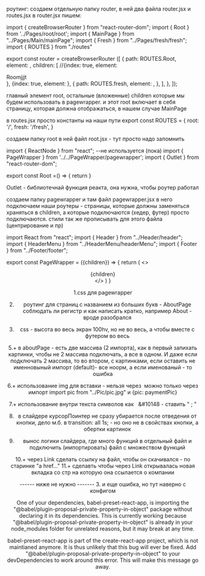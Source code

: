 
роутинг:
создаем отдельную папку router, в ней два файла router.jsx и routes.jsx
в router.jsx пишем: 

import { createBrowserRouter } from "react-router-dom";
import { Root } from '../Pages/root/root';
import { MainPage } from "../Pages/Main/mainPage";
import { Fresh } from "../Pages/fresh/fresh";
import { ROUTES } from "./routes"

export const router = createBrowserRouter ([
    {
        path: ROUTES.Root,
        element: <Root />,
        children: [
            //{index: true, element: <div>Roomjjjt</div>},
            {index: true, element: <MainPage />},
            {
                path: ROUTES.fresh,
                element: <Fresh />,
            },
        ],
    },
]);


главный элемент root, остальные (вложенные) children которые мы будем использовать в pagewrapper. и этот root включает в себя страницу,
 которая должна отображаться, в нашем случае MainPage


в routes.jsx просто константы на наши пути
export const ROUTES = {
    root: '/',
    fresh: '/fresh',
}


создаем папку root в ней файл root.jsx - тут просто надо запомнить

import { ReactNode } from "react";                  --не используется (пока)
import { PageWrapper } from '../../PageWrapper/pagewrapper';
import { Outlet } from "react-router-dom";

export const Root =() => {
    return <PageWrapper><Outlet/>  </PageWrapper>
}

Outlet - библиотечнай функция реакта, она нужна, чтобы роутер работал



создаем папку pagewrapper и там файл pagewrapper.jsx  в него подключаем
наши роутеры - страницы, которые должны заменяться храняться в children,
а которые подключаются (хедер, футер) просто подключаются. стили так же
прописывать для этого файла (центрирование и пр)


import React from "react";
import { Header } from "../Header/header";
import { HeaderMenu } from "../HeaderMenu/headerMenu";
import { Footer } from "../Footer/footer";

export const PageWrapper = ({children}) => {
    return (
        <>
        <HeaderMenu />
        <Header />
        {children}
        <Footer />
        </>
    )
}



1.css для pagewrapper

2. роутинг для страниц с названием из больших букв - AboutPage
соблюдать ли регистр и как написать кратко, например About  - вроде разобрался

4. css - высота во весь экран 100hv, но не во весь, а чтобы вместе с футером во весь

5.+ в aboutPage - есть две массива (2 импорта), как в первый запихать
 картинки, чтобы не 2 массива подключать, а все в одном. И даже если
 подключать 2 массива, то во втором, с картинками, если оставить 
 не именновыный импорт (default)- все ноорм, а если именованый - то ошибка

 6.+ использование img для вставки - нельзя через <img src="../pic.jpg" alt="" /> можно только
 через импорт  import pic from "../Pic/pic.jpg" и {pic: paymentPic}

7.+ использование внутри текста символов как  &nbsp;   &#10148  - ставить "  ;  "

8. в слайдере курсорПоинтер не сразу убирается после отведения от кнопки, дело м.б. в
transition: all 1s; - но оно не в свойствах кнопки, а обертки картинок

9. вынос логики слайдера, где много функций в отдельный файл и подключить (импортировать) файл с множеством функций

10.+ через Link сделать ссылку на файл, чтобы он скачивался - по старинке "a href..."
11.+ сделавть чтобы через Link открывалась новая вкладка со стр на которую она ссылается <NavLink target="_blank" to="/about">о компании</NavLink>


------ ниже не нужно -------
3. и еще ошибка, но тут наверно с конфигом

One of your dependencies, babel-preset-react-app, is importing the
"@babel/plugin-proposal-private-property-in-object" package without
declaring it in its dependencies. This is currently working because
"@babel/plugin-proposal-private-property-in-object" is already in your
node_modules folder for unrelated reasons, but it may break at any time.

babel-preset-react-app is part of the create-react-app project, which
is not maintianed anymore. It is thus unlikely that this bug will
ever be fixed. Add "@babel/plugin-proposal-private-property-in-object" to
your devDependencies to work around this error. This will make this message
go away.
  
